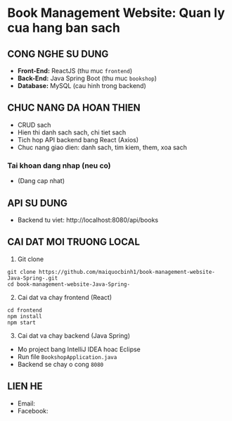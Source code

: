 
# Book Management Website: Quan ly cua hang ban sach




## CONG NGHE SU DUNG

- **Front-End:** ReactJS (thu muc `frontend`)
- **Back-End:** Java Spring Boot (thu muc `bookshop`)
- **Database:** MySQL (cau hinh trong backend)

## CHUC NANG DA HOAN THIEN

- CRUD sach
- Hien thi danh sach sach, chi tiet sach
- Tich hop API backend bang React (Axios)
- Chuc nang giao dien: danh sach, tim kiem, them, xoa sach

### Tai khoan dang nhap (neu co)
- (Dang cap nhat)

## API SU DUNG

- Backend tu viet: http://localhost:8080/api/books

## CAI DAT MOI TRUONG LOCAL

1. Git clone
```
git clone https://github.com/maiquocbinh1/book-management-website-Java-Spring-.git
cd book-management-website-Java-Spring-
```

2. Cai dat va chay frontend (React)
```
cd frontend
npm install
npm start
```

3. Cai dat va chay backend (Java Spring)
- Mo project bang IntelliJ IDEA hoac Eclipse
- Run file `BookshopApplication.java`
- Backend se chay o cong `8080`

## LIEN HE

- Email: 
- Facebook: 
